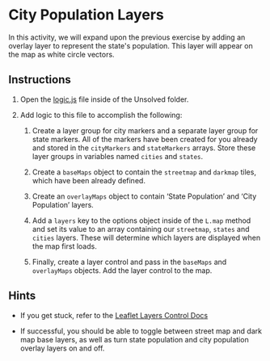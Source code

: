 # City Population Layers

In this activity, we will expand upon the previous exercise by adding an overlay layer to represent the state's population. This layer will appear on the map as white circle vectors.

## Instructions

1. Open the [logic.js](Unsolved/logic.js) file inside of the Unsolved folder.

2. Add logic to this file to accomplish the following:

   1. Create a layer group for city markers and a separate layer group for state markers. All of the markers have been created for you already and stored in the `cityMarkers` and `stateMarkers` arrays. Store these layer groups in variables named `cities` and `states`.

   2. Create a `baseMaps` object to contain the `streetmap` and `darkmap` tiles, which have been already defined.

   3. Create an `overlayMaps` object to contain ‘State Population’ and ‘City Population’ layers.

   4. Add a `layers` key to the options object inside of the `L.map` method and set its value to an array containing our `streetmap`, `states` and `cities` layers. These will determine which layers are displayed when the map first loads.

   5. Finally, create a layer control and pass in the `baseMaps` and `overlayMaps` objects. Add the layer control to the map.

## Hints

* If you get stuck, refer to the [Leaflet Layers Control Docs](http://leafletjs.com/examples/layers-control/)

* If successful, you should be able to toggle between street map and dark map base layers, as well as turn state population and city population overlay layers on and off.
